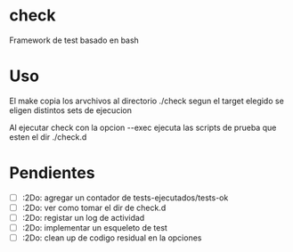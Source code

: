 # check
Framework de test basado en bash

# Uso

El make copia los arvchivos al directorio ./check segun el target elegido se eligen distintos sets de ejecucion

Al ejecutar check con la opcion --exec ejecuta las scripts de prueba que esten el dir ./check.d


# Pendientes
- [ ] :2Do: agregar un contador de tests-ejecutados/tests-ok
- [ ] :2Do: ver como tomar el dir de check.d 
- [ ] :2Do: registar un log de actividad 
- [ ] :2Do: implementar un esqueleto de test
- [ ] :2Do: clean up de codigo residual en la opciones
